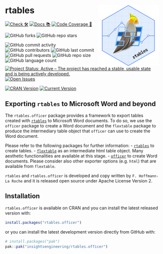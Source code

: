 
<!-- README.md is generated from README.Rmd. Please edit that file -->

# rtables <a href='https://github.com/insightsengineering/rtables'><img src="man/figures/logo.png" align="right" height="200" width="200"/></a>

<!-- start badges -->

[![Check
🛠](https://github.com/insightsengineering/rtables/actions/workflows/check.yaml/badge.svg)](https://github.com/insightsengineering/rtables/actions/workflows/check.yaml)
[![Docs
📚](https://github.com/insightsengineering/rtables/actions/workflows/docs.yaml/badge.svg)](https://insightsengineering.github.io/rtables/)
[![Code Coverage
📔](https://raw.githubusercontent.com/insightsengineering/rtables/_xml_coverage_reports/data/main/badge.svg)](https://raw.githubusercontent.com/insightsengineering/rtables/_xml_coverage_reports/data/main/coverage.xml)

![GitHub
forks](https://img.shields.io/github/forks/insightsengineering/rtables?style=social)
![GitHub repo
stars](https://img.shields.io/github/stars/insightsengineering/rtables?style=social)

![GitHub commit
activity](https://img.shields.io/github/commit-activity/m/insightsengineering/rtables)
![GitHub
contributors](https://img.shields.io/github/contributors/insightsengineering/rtables)
![GitHub last
commit](https://img.shields.io/github/last-commit/insightsengineering/rtables)
![GitHub pull
requests](https://img.shields.io/github/issues-pr/insightsengineering/rtables)
![GitHub repo
size](https://img.shields.io/github/repo-size/insightsengineering/rtables)
![GitHub language
count](https://img.shields.io/github/languages/count/insightsengineering/rtables)
[![Project Status: Active – The project has reached a stable, usable
state and is being actively
developed.](https://www.repostatus.org/badges/latest/active.svg)](https://www.repostatus.org/#active)
[![Open
Issues](https://img.shields.io/github/issues-raw/insightsengineering/rtables?color=red&label=open%20issues)](https://github.com/insightsengineering/rtables/issues?q=is%3Aissue+is%3Aopen+sort%3Aupdated-desc)

[![CRAN
Version](https://www.r-pkg.org/badges/version/rtables)](https://CRAN.R-project.org/package=rtables)
[![Current
Version](https://img.shields.io/github/r-package/v/insightsengineering/rtables/main?color=purple&label=Development%20Version)](https://github.com/insightsengineering/rtables/tree/main)
<!-- end badges -->

## Exporting `rtables` to Microsoft Word and beyond

The `rtables.officer` package provides a framework to export tables
created with
[`rtables`](https://github.com/insightsengineering/rtables/) to
Microsoft Word documents. To do so, we use the `officer` package to
create a Word document and the `flextable` package to produce the
intermediary table object that `officer` can use to create the Word
document.

Please refer to the following packages for further information: -
[`rtables`](https://github.com/insightsengineering/rtables/) to create
tables. - [`flextable`](https://github.com/davidgohel/flextable) as an
intermediate html table object. Many aesthetic functionalities are
available at this stage. -
[`officer`](https://github.com/davidgohel/officer) to create Word
documents. Please consider also other exporter options (e.g. `html`)
that are available from `flextable`.

`rtables` and `rtables.officer` is developed and copy written by
`F. Hoffmann-La Roche` and it is released open source under Apache
License Version 2.

## Installation

`rtables.officer` is available on CRAN and you can install the latest
released version with:

``` r
install.packages("rtables.officer")
```

or you can install the latest development version directly from GitHub
with:

``` r
# install.packages("pak")
pak::pak("insightsengineering/rtables.officer")
```
